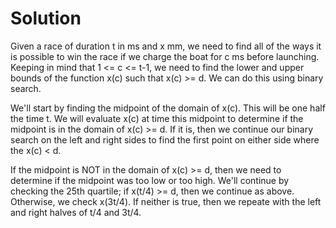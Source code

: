 # Solution
Given a race of duration t in ms and x mm, we need to find all of the ways it is
possible to win the race if we charge the boat for c ms before launching.
Keeping in mind that 1 <= c <= t-1, we need to find the lower and upper bounds
of the function x(c) such that x(c) >= d. We can do this using binary search.

We'll start by finding the midpoint of the domain of x(c). This will be one half
the time t. We will evaluate x(c) at time this midpoint to determine if the
midpoint is in the domain of x(c) >= d. If it is, then we continue our binary
search on the left and right sides to find the first point on either side where
the x(c) < d.

If the midpoint is NOT in the domain of x(c) >= d, then we need to determine if
the midpoint was too low or too high. We'll continue by checking the 25th
quartile; if x(t/4) >= d, then we continue as above. Otherwise, we check
x(3t/4). If neither is true, then we repeate with the left and right halves of
t/4 and 3t/4.

